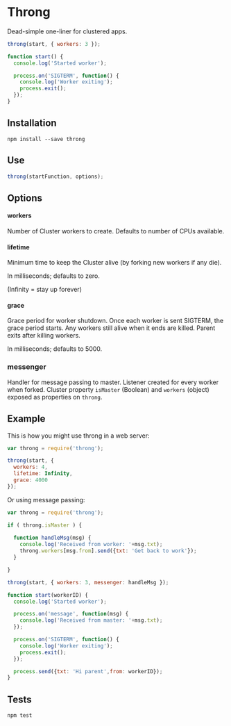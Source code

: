 # Throng

Dead-simple one-liner for clustered apps.

```js
throng(start, { workers: 3 });

function start() {
  console.log('Started worker');

  process.on('SIGTERM', function() {
    console.log('Worker exiting');
    process.exit();
  });
}
```

## Installation

```
npm install --save throng
```

## Use

```js
throng(startFunction, options);
```

## Options

#### workers

Number of Cluster workers to create.
Defaults to number of CPUs available.

#### lifetime

Minimum time to keep the Cluster alive
(by forking new workers if any die).

In milliseconds; defaults to zero.

(Infinity = stay up forever)

#### grace

Grace period for worker shutdown.
Once each worker is sent SIGTERM, the grace period starts.
Any workers still alive when it ends are killed.
Parent exits after killing workers.

In milliseconds; defaults to 5000.

### messenger

Handler for message passing to master.
Listener created for every worker when forked.
Cluster property `isMaster` (Boolean) and `workers` (object) exposed as properties on `throng`.

## Example

This is how you might use throng in a web server:

```js
var throng = require('throng');

throng(start, {
  workers: 4,
  lifetime: Infinity,
  grace: 4000
});
```

Or using message passing:

```js
var throng = require('throng');

if ( throng.isMaster ) {
  
  function handleMsg(msg) {
    console.log('Received from worker: '+msg.txt);
    throng.workers[msg.from].send({txt: 'Get back to work'});
  }

}

throng(start, { workers: 3, messenger: handleMsg });

function start(workerID) {
  console.log('Started worker');

  process.on('message', function(msg) {
    console.log('Received from master: '+msg.txt);
  });

  process.on('SIGTERM', function() {
    console.log('Worker exiting');
    process.exit();
  });

  process.send({txt: 'Hi parent',from: workerID});
}
```

## Tests

```
npm test
```

